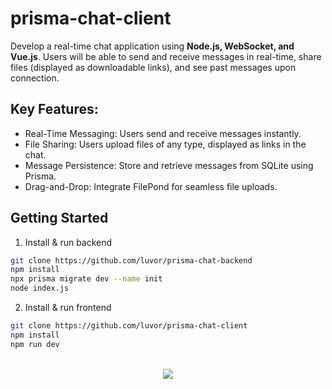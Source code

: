 # prisma-chat-client

Develop a real-time chat application using <b>Node.js, WebSocket, and Vue.js</b>. Users will be able to send and receive messages in real-time, share files (displayed as downloadable links), and see past messages upon connection.

## Key Features:
- Real-Time Messaging: Users send and receive messages instantly.
- File Sharing: Users upload files of any type, displayed as links in the chat.
- Message Persistence: Store and retrieve messages from SQLite using Prisma.
- Drag-and-Drop: Integrate FilePond for seamless file uploads.


## Getting Started

1. Install & run backend
```bash
git clone https://github.com/luvor/prisma-chat-backend
npm install
npx prisma migrate dev --name init
node index.js
```
2. Install & run frontend
```bash
git clone https://github.com/luvor/prisma-chat-client
npm install
npm run dev
```


<br>

<center><img src="https://github.com/luvor/prisma-chat-client/assets/86249418/62db6873-27ba-4d90-b216-e82e914e0b10" /></center>

<br>
